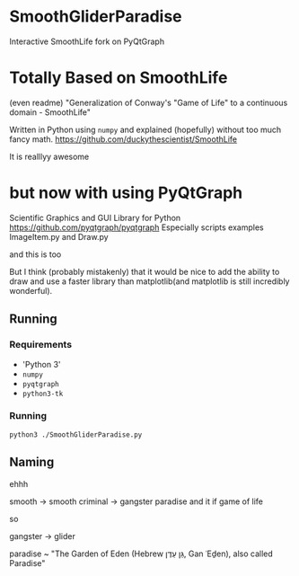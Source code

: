 # SmoothGliderParadise
Interactive SmoothLife fork on PyQtGraph

# Totally Based on SmoothLife
(even readme)
"Generalization of Conway's "Game of Life" to a continuous domain - SmoothLife"

Written in Python using `numpy` and explained (hopefully) without too much fancy math.
https://github.com/duckythescientist/SmoothLife

It is realllyy awesome

# but now with using PyQtGraph
Scientific Graphics and GUI Library for Python
https://github.com/pyqtgraph/pyqtgraph
Especially scripts examples ImageItem.py and Draw.py

and this is too

But I think (probably mistakenly) that it would be nice to add the ability to draw and use a faster library than matplotlib(and matplotlib is still incredibly wonderful).

## Running

### Requirements

* 'Python 3'
* `numpy`
* `pyqtgraph`
* `python3-tk`


### Running

`python3 ./SmoothGliderParadise.py`



## Naming

ehhh


smooth -> smooth criminal -> gangster paradise and it if game of life

so

gangster -> glider

paradise ~ "The Garden of Eden (Hebrew גַּן עֵדֶן, Gan ʿEḏen), also called Paradise" 

